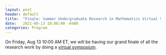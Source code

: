 ```yaml
---
layout: post
header: default
title:  "Finale: Summer Undergraduate Research in Mathematics Virtual Symposium"
date:   2021-08-13 10:00:00 -0400
categories: Program
---
```

On Friday, Aug 13 10:00 AM ET, we will be having our grand finale of all the research work by doing a [virtual symposium](https://columbiaundergradmathmodeling.github.io/Home/sums/su21/).

